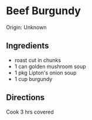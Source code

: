# Beef Burgundy

Origin: Unknown

## Ingredients

- roast cut in chunks
- 1 can golden mushroom soup
- 1 pkg Lipton's onion soup
- 1 cup burgundy

## Directions

Cook 3 hrs covered